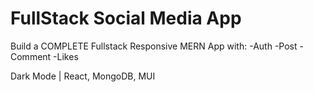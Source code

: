 # FullStack Social Media App

Build a COMPLETE Fullstack Responsive MERN App with: 
-Auth
-Post
-Comment 
-Likes

 Dark Mode | React, MongoDB, MUI
